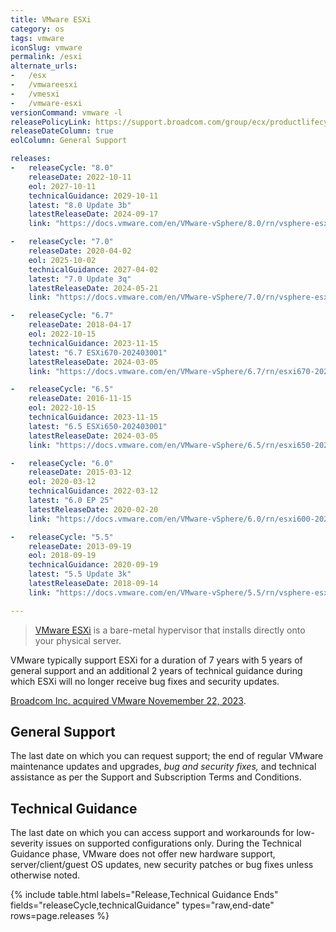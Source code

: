 ```yaml
---
title: VMware ESXi
category: os
tags: vmware
iconSlug: vmware
permalink: /esxi
alternate_urls:
-   /esx
-   /vmwareesxi
-   /vmesxi
-   /vmware-esxi
versionCommand: vmware -l
releasePolicyLink: https://support.broadcom.com/group/ecx/productlifecycle
releaseDateColumn: true
eolColumn: General Support

releases:
-   releaseCycle: "8.0"
    releaseDate: 2022-10-11
    eol: 2027-10-11
    technicalGuidance: 2029-10-11
    latest: "8.0 Update 3b"
    latestReleaseDate: 2024-09-17
    link: "https://docs.vmware.com/en/VMware-vSphere/8.0/rn/vsphere-esxi-80u3b-release-notes/index.html"

-   releaseCycle: "7.0"
    releaseDate: 2020-04-02
    eol: 2025-10-02
    technicalGuidance: 2027-04-02
    latest: "7.0 Update 3q"
    latestReleaseDate: 2024-05-21
    link: "https://docs.vmware.com/en/VMware-vSphere/7.0/rn/vsphere-esxi-70u3q-release-notes/index.html"

-   releaseCycle: "6.7"
    releaseDate: 2018-04-17
    eol: 2022-10-15
    technicalGuidance: 2023-11-15
    latest: "6.7 ESXi670-202403001"
    latestReleaseDate: 2024-03-05
    link: "https://docs.vmware.com/en/VMware-vSphere/6.7/rn/esxi670-202403001.html"

-   releaseCycle: "6.5"
    releaseDate: 2016-11-15
    eol: 2022-10-15
    technicalGuidance: 2023-11-15
    latest: "6.5 ESXi650-202403001"
    latestReleaseDate: 2024-03-05
    link: "https://docs.vmware.com/en/VMware-vSphere/6.5/rn/esxi650-202403001.html"

-   releaseCycle: "6.0"
    releaseDate: 2015-03-12
    eol: 2020-03-12
    technicalGuidance: 2022-03-12
    latest: "6.0 EP 25"
    latestReleaseDate: 2020-02-20
    link: "https://docs.vmware.com/en/VMware-vSphere/6.0/rn/esxi600-202002001.html"

-   releaseCycle: "5.5"
    releaseDate: 2013-09-19
    eol: 2018-09-19
    technicalGuidance: 2020-09-19
    latest: "5.5 Update 3k"
    latestReleaseDate: 2018-09-14
    link: "https://docs.vmware.com/en/VMware-vSphere/5.5/rn/vsphere-esxi-55u3k-release-notes.html"

---
```


> [VMware ESXi](https://www.vmware.com/products/esxi-and-esx.html) is a bare-metal hypervisor that
> installs directly onto your physical server.

VMware typically support ESXi for a duration of 7 years with 5 years of general support and an
additional 2 years of technical guidance during which ESXi will no longer receive bug fixes and
security updates.

[Broadcom Inc. acquired VMware Novemember 22, 2023](https://investors.broadcom.com/news-releases/news-release-details/broadcom-completes-acquisition-vmware).

## General Support

The last date on which you can request support; the end of regular VMware maintenance updates and
upgrades, _bug and security fixes,_ and technical assistance as per the Support and Subscription
Terms and Conditions.

## Technical Guidance

The last date on which you can access support and workarounds for low-severity issues on supported
configurations only. During the Technical Guidance phase, VMware does not offer new hardware
support, server/client/guest OS updates, new security patches or bug fixes unless otherwise noted.

{% include table.html
labels="Release,Technical Guidance Ends"
fields="releaseCycle,technicalGuidance"
types="raw,end-date"
rows=page.releases %}
